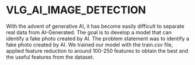 # VLG_AI_IMAGE_DETECTION
With the advent of generative AI, it has become easily difficult to separate real data from AI-Generated. The goal is to develop a model that can identify a fake photo created by AI.
The problem statement was to identify a fake photo created by AI. We trained our model with the train.csv file, applied feature reduction to around 100-250 features to obtain the best and the useful features from the dataset.
